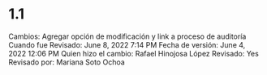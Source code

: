# 1.1

Cambios: Agregar opción de modificación y link a proceso de auditoría
Cuando fue Revisado: June 8, 2022 7:14 PM
Fecha de  versión: June 4, 2022 12:06 PM
Quien hizo el cambio: Rafael Hinojosa López
Revisado: Yes
Revisado por: Mariana Soto Ochoa